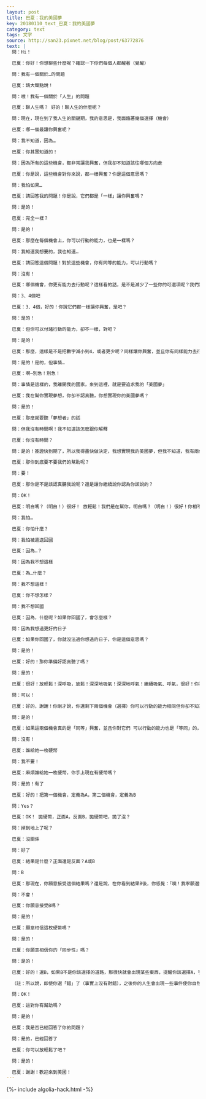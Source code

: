 ```yaml
---
layout: post
title: 巴夏：我的美國夢
key: 20180110_text_巴夏：我的美國夢
category: text
tags: 文字
source: http://san23.pixnet.net/blog/post/63772876
text: |
  問：Hi！

  巴夏：你好！你想聊些什麼呢？確認一下你們每個人都醒著（覺醒）

  問：我有一個關於…的問題

  巴夏：請大聲點說！

  問：哦！我有一個關於「人生」的問題

  巴夏：聊人生嗎？ 好的！聊人生的什麼呢？

  問：現在，現在到了我人生的關鍵期，我的意思是，我面臨著幾個選擇（機會）

  巴夏：哪一個最讓你興奮呢？

  問：我不知道，因為…

  巴夏：你其實知道的！

  問：因為所有的這些機會，都非常讓我興奮，但我卻不知道該往哪個方向走

  巴夏：你是說，這些機會對你來說，都一樣興奮？你是這個意思嗎？

  問：我怕如果…

  巴夏：請回答我的問題！你是說，它們都是「一樣」讓你興奮嗎？

  問：是的！

  巴夏：完全一樣？

  問：是的！

  巴夏：那麼在每個機會上，你可以行動的能力，也是一樣嗎？

  問：我知道我想要的，我也知道…

  巴夏：請回答這個問題！對於這些機會，你有同等的能力，可以行動嗎？

  問：沒有！

  巴夏：哪個機會，你更有能力去行動呢？這樣看的話，是不是減少了一些你的可選項呢？我們談論的你的機會，有幾個？5個？10個？

  問：3、4個吧

  巴夏：3、4個，好的！你說它們都一樣讓你興奮，是吧？

  問：是的！

  巴夏：但你可以付諸行動的能力，卻不一樣，對吧？

  問：是的！

  巴夏：那麼，這樣是不是把數字減小到4，或者更少呢？同樣讓你興奮，並且你有同樣能力去行動的機會，這樣有多少個呢？兩個？

  問：是的！是的，但事情…

  巴夏：啊⋯別急！別急！

  問：事情是這樣的，我離開我的國家，來到這裡，就是要追求我的「美國夢」

  巴夏：我在幫你實現夢想，你卻不認真聽，你想實現你的美國夢嗎？

  問：是的！

  巴夏：那麼就要聽「夢想者」的話

  問：但我沒有時間啊！我不知道該怎麼跟你解釋

  巴夏：你沒有時間？

  問：是的！簽證快到期了，所以我得盡快做決定，我想實現我的美國夢，但我不知道，我有兩個機會，但我不知道，他會不會幫我留下來

  巴夏：那你到底要不要我們的幫助呢？

  問：要！

  巴夏：那你是不是該認真聽我說呢？還是讓你繼續說你認為你該說的？

  問：OK！

  巴夏：明白嗎？（明白！）很好！ 放輕鬆！我們是在幫你，明白嗎？（明白！）很好！你相不相信你的生活？（生命、人生）

  問：我怕…

  巴夏：你怕什麼？

  問：我怕被遣送回國

  巴夏：因為…？

  問：因為我不想這樣

  巴夏：為…什麼？

  問：我不想這樣！

  巴夏：你不想怎樣？

  問：我不想回國

  巴夏：因為，什麼呢？如果你回國了，會怎麼樣？

  問：因為我想過更好的日子

  巴夏：如果你回國了，你就沒法過你想過的日子，你是這個意思嗎？

  問：是的！

  巴夏：好的！那你準備好認真聽了嗎？

  問：是的！

  巴夏：很好！放輕鬆！深呼吸，放鬆！深深地吸氣！深深地呼氣！繼續吸氣、呼氣，很好！你準備好了沒？我們繼續，你可以回答幾個問題嗎？

  問：可以！

  巴夏：好的，謝謝！你剛才說，你還剩下兩個機會（選擇）你可以行動的能力相同但你卻不知道要選哪一個，是吧？

  問：是的！

  巴夏：如果這兩個機會真的是「同等」興奮，並且你對它們 可以行動的能力也是「等同」的，那麼，你可以這麼做，你有一枚硬幣嗎？

  問：沒有！

  巴夏：誰給她一枚硬幣

  問：我不要！

  巴夏：麻煩誰給她一枚硬幣，你手上現在有硬幣嗎？

  問：是的！有了

  巴夏：好的！把第一個機會，定義為A，第二個機會，定義為B

  問：Yes？

  巴夏：OK！ 拋硬幣，正面A，反面B，拋硬幣吧，拋了沒？

  問：掉到地上了呢？

  巴夏：沒關係

  問：好了

  巴夏：結果是什麼？正面還是反面？A或B

  問：B

  巴夏：那現在，你願意接受這個結果嗎？還是說，在你看到結果B後，你感覺：「噢！我寧願選擇A」

  問：不會！

  巴夏：你願意接受B嗎？

  問：是的！

  巴夏：願意相信這枚硬幣嗎？

  問：是的！

  巴夏：你願意相信你的「同步性」嗎？

  問：是的！

  巴夏：好的！選B，如果B不是你該選擇的道路，那很快就會出現某些東西，提醒你該選擇A，宇宙的同步性就是這麼運作的，你能理解嗎？

  （註：所以說，即使你選「錯」了（事實上沒有對錯），之後你的人生會出現一些事件使你自然而然的逐步修正你的選擇，然後踏上你該走的道路，那是對每個人成長來說獨一無二的進化之路，所以在宇宙角度來看，你總是在對的地方，體驗你要體驗的，這些都是你成長的資糧，沒有所謂的錯誤。）

  問：OK！

  巴夏：這對你有幫助嗎？

  問：是的！

  巴夏：我是否已經回答了你的問題？

  問：是的，已經回答了

  巴夏：你可以放輕鬆了吧？

  問：是的！

  巴夏：謝謝！歡迎來到美國！
---
```


{%- include algolia-hack.html -%}

